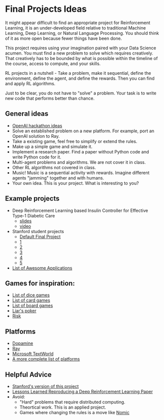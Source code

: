 Final Projects Ideas
======

It might appear difficult to find an appropriate project for Reinforcement Learning, it is an under-developed field relative to traditional Machine Learning, Deep Learning, or Natural Language Processing. You should think of it as more open because fewer things have been done. 

This project requires using your imagination paired with your Data Science acumen. You must find a new problem to solve which requires creatively. That creatively has to be bounded by what is possible within the timeline of the course, access to compute, and your skills.

RL projects in a nutshell - Take a problem, make it sequential, define the environment, define the agent, and define the rewards. Then you can find and apply RL algorithms.

Just to be clear, you do not have to "solve" a problem. Your task is to write new code that performs better than chance.

General ideas
------

- [OpenAI hackathon ideas](https://docs.google.com/document/d/1pmqV-dAFSRDVYct9m6smP702f9cUIsPYTyamPLUcQZs/edit#)
- Solve an established problem on a new platform. For example, port an OpenAI solution to Ray.
- Take a existing game, feel free to simplify or extend the rules.
- Make up a simple game and simulate it.  
- Implement a research paper. Find a paper without Python code and write Python code for it.
- Multi-agent problems and algorithms. We are not cover it in class. 
- Other RL algorithms not covered in class.
- Music! Music is a sequential activity with rewards. Imagine different agents "jamming" together and with humans.
- Your own idea. This is your project. What is interesting to you?

Example projects
----

- Deep Reinforcement Learning based Insulin Controller for Effective Type-1 Diabetic Care
    - [slides](https://www.slideshare.net/SessionsEvents/liliana-cruz-lopez-deep-reinforcement-learning-based-insulin-controller-for-effective-type1-diabetic-care)
    - [video](https://www.youtube.com/watch?v=tcS3YsK8Wh0&list=PLrbAIdPI69Pj12qdrEJZ-QllyAXGjFjH-&index=9)
- Stanford student projects
    + [Default Final Project](http://web.stanford.edu/class/cs234/default_project/default_project.pdf)
    - [1](https://github.com/bmeyers/VirtualMicrogridSegmentation)
    - [2](https://github.com/jiangts/DS-TC-RL)
    - [3](https://github.com/malbot/cs234)
    - [4](https://github.com/sabavenk/CS-234/tree/master/cs-234-project)
    - [5](http://nategruver.com/projects)
- [List of Awesome Applications](https://github.com/aikorea/awesome-rl#applications)

Games for inspiration:
-----

- [List of dice games](https://en.wikipedia.org/wiki/List_of_dice_games)
- [List of card games](https://en.wikibooks.org/wiki/Card_Games/List)
- [List of board games](https://en.wikipedia.org/wiki/List_of_board_games)
- [Liar's poker](https://en.wikipedia.org/wiki/Liar%27s_poker)
- [Risk](https://en.wikipedia.org/wiki/Risk_(game))

Platforms 
-----

- [Dopamine](https://github.com/google/dopamine/)
- [Ray](https://github.com/ray-project/ray)
- [Microsoft TextWorld](https://www.microsoft.com/en-us/research/project/textworld/)
- [A more complete list of platforms](https://github.com/aikorea/awesome-rl#open-source-reinforcement-learning-platforms)

Helpful Advice
-----

- [Stanford's version of this project](http://web.stanford.edu/class/cs234/project.html)
- [Lessons Learned Reproducing a Deep Reinforcement Learning Paper](http://amid.fish/reproducing-deep-rl)
- Avoid:
    -  "Hard" problems that require distributed computing.
    - Theortical work. This is an applied project.
    - Games where changing the rules is a move like [Nomic](https://en.m.wikipedia.org/wiki/Nomic)